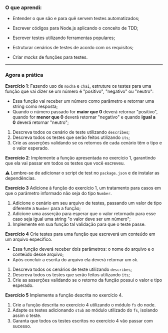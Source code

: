 ### O que aprendi:

- Entender o que são e para quê servem testes automatizados;

- Escrever códigos para Node.js aplicando o conceito de TDD;

- Escrever testes utilizando ferramentas populares;

- Estruturar cenários de testes de acordo com os requisitos;

- Criar *mocks* de funções para testes.

---

### Agora a prática

**Exercício 1**: Fazendo uso de `mocha` e `chai`, estruture os testes para uma função que vai dizer se um número é "positivo", "negativo" ou "neutro":

- Essa função vai receber um número como parâmetro e retornar uma string como resposta;
- Quando o número passado for **maior que 0** deverá retornar "positivo", quando for **menor que 0** deverá retornar "negativo" e quando **igual a 0** deverá retornar "neutro";
1. Descreva todos os cenário de teste utilizando `describes`;
2. Descreva todos os testes que serão feitos utilizando `its`;
3. Crie as asserções validando se os retornos de cada cenário têm o tipo e o valor esperado.

**Exercício 2**: Implemente a função apresentada no exercício 1, garantindo que ela vai passar em todos os testes que você escreveu.

⚠️ Lembre-se de adicionar o script de test no `package.json` e de instalar as dependências.

**Exercício 3** Adicione à função do exercício 1, um tratamento para casos em que o parâmetro informado não seja do tipo `Number`.

1. Adicione o cenário em seu arquivo de testes, passando um valor de tipo diferente a `Number` para a função;
2. Adicione uma asserção para esperar que o valor retornado para esse caso seja igual uma string "o valor deve ser um número";
3. Implemente em sua função tal validação para que o teste passe.

**Exercício 4** Crie testes para uma função que escreverá um conteúdo em um arquivo específico.

- Essa função deverá receber dois parâmetros: o nome do arquivo e o conteúdo desse arquivo;
- Após concluir a escrita do arquivo ela deverá retornar um `ok`.
1. Descreva todos os cenários de teste utilizando `describes`;
2. Descreva todos os testes que serão feitos utilizando `its`;
3. Crie as asserções validando se o retorno da função possui o valor e tipo esperado.

**Exercício 5** Implemente a função descrita no exercício 4.

1. Crie a função descrita no exercício 4 utilizando o módulo `fs` do node.
2. Adapte os testes adicionando `stub` ao módulo utilizado do `fs`, isolando assim o teste.
3. Garanta que todos os testes escritos no exercício 4 vão passar com sucesso.
